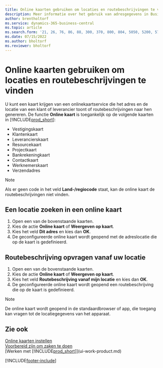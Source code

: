 ```yaml
---
title: Online kaarten gebruiken om locaties en routebeschrijvingen te vinden
description: Meer informatie over het gebruik van adresgegevens in Business Central om een online kaart met routebeschrijvingen te krijgen.
author: brentholtorf
ms.service: dynamics-365-business-central
ms.topic: article
ms.search.form: '21, 26, 76, 86, 88, 300, 370, 800, 804, 5050, 5200, 5703'
ms.date: 07/15/2022
ms.author: bholtorf
ms.reviewer: bholtorf
---
```

# Online kaarten gebruiken om locaties en routebeschrijvingen te vinden

U kunt een kaart krijgen van een onlinekaartservice die het adres en de locatie van een klant of leverancier toont of routebeschrijvingen naar hen genereren. De functie **Online kaart** is toegankelijk op de volgende kaarten in [!INCLUDE[prod_short](includes/prod_short.md)]:

* Vestigingskaart
* Klantenkaart
* Leverancierskaart
* Resourcekaart
* Projectkaart
* Bankrekeningkaart
* Contactkaart
* Werknemerskaart
* Verzendadres

> [!NOTE]
> Als er geen code in het veld **Land-/regiocode** staat, kan de online kaart de routebeschrijvingen niet vinden.

## Een locatie zoeken in een online kaart

1. Open een van de bovenstaande kaarten.
2. Kies de actie **Online kaart** of **Weergeven op kaart**.
3. Kies het veld **Dit adres** en kies dan **OK**.
4. De geconfigureerde online kaart wordt geopend met de adreslocatie die op de kaart is gedefinieerd.

## Routebeschrijving opvragen vanaf uw locatie

1. Open een van de bovenstaande kaarten.
2. Kies de actie **Online kaart** of **Weergeven op kaart**.
3. Kies het veld **Routebeschrijving vanaf mijn locatie** en kies dan **OK**.
4. De geconfigureerde online kaart wordt geopend een routebeschrijving die op de kaart is gedefinieerd.

> [!NOTE]
> De online kaart wordt geopend in de standaardbrowser of app, die toegang kan vragen tot de locatiegegevens van het apparaat.

## Zie ook

[Online kaarten instellen](across-online-maps-setup.md)  
[Voorbereid zijn om zaken te doen](ui-get-ready-business.md)  
[Werken met [!INCLUDE[prod_short](includes/prod_short.md)]](ui-work-product.md)  

[!INCLUDE[footer-include](includes/footer-banner.md)]
